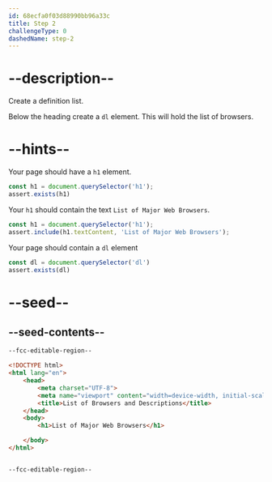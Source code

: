 ```yaml
---
id: 68ecfa0f03d88990bb96a33c
title: Step 2
challengeType: 0
dashedName: step-2
---
```


# --description--

Create a definition list. 

Below the heading create a `dl` element. This will hold the list of browsers.

# --hints--

Your page should have a `h1` element.

```js
const h1 = document.querySelector('h1');
assert.exists(h1)
```

Your `h1` should contain the text `List of Major Web Browsers`.

```js
const h1 = document.querySelector('h1');
assert.include(h1.textContent, 'List of Major Web Browsers');
```

Your page should contain a `dl` element

```js
const dl = document.querySelector('dl')
assert.exists(dl)
```

# --seed--

## --seed-contents--

```html
--fcc-editable-region--

<!DOCTYPE html> 
<html lang="en"> 
    <head> 
        <meta charset="UTF-8"> 
        <meta name="viewport" content="width=device-width, initial-scale=1.0"> 
        <title>List of Browsers and Descriptions</title> 
    </head> 
    <body> 
        <h1>List of Major Web Browsers</h1> 

    </body> 
</html>


--fcc-editable-region--
```

